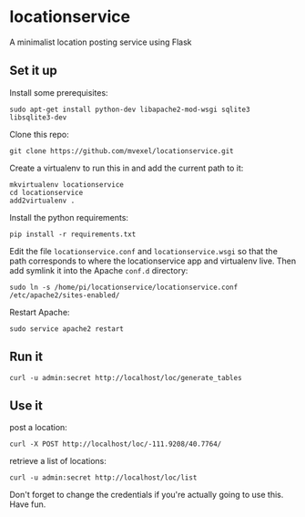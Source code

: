 locationservice
===============

A minimalist location posting service using Flask

Set it up
---------

Install some prerequisites:

    sudo apt-get install python-dev libapache2-mod-wsgi sqlite3 libsqlite3-dev

Clone this repo:

    git clone https://github.com/mvexel/locationservice.git
    
Create a virtualenv to run this in and add the current path to it:

    mkvirtualenv locationservice
    cd locationservice
    add2virtualenv .
    
Install the python requirements:     

    pip install -r requirements.txt
    
Edit the file `locationservice.conf` and `locationservice.wsgi` so that the path corresponds to where the locationservice app and virtualenv live.
Then add symlink it into the Apache `conf.d` directory:

    sudo ln -s /home/pi/locationservice/locationservice.conf /etc/apache2/sites-enabled/
    
Restart Apache:

    sudo service apache2 restart

Run it 
------

    curl -u admin:secret http://localhost/loc/generate_tables

Use it
------

post a location:

    curl -X POST http://localhost/loc/-111.9208/40.7764/

retrieve a list of locations:

    curl -u admin:secret http://localhost/loc/list
    
Don't forget to change the credentials if you're actually going to use this.
Have fun.

